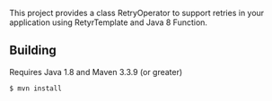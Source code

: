This project provides a class RetryOperator to support retries in your application using RetyrTemplate and Java 8 Function.

## Building

Requires Java 1.8 and Maven 3.3.9 (or greater)

```
$ mvn install
```
